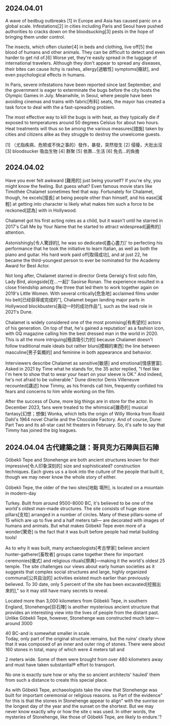 ## 2024.04.01
A wave of bedbug outbreaks [1] in Europe and Asia has caused panic on a global scale. Infestations[2] in cities including Paris and Seoul have pushed authorities to cracks down on the bloodsucking[3] pests in the hope of bringing them under control.

The insects, which often cluster[4] in beds and clothing, live off[5] the blood of humans and other animals. They can be difficult to detect and even harder to get rid of.[6] Worse yet, they're easily spread in the luggage of international travelers. Although they don't appear to spread any diseases, their bites can cause itchy is rashes, allergy[過敏性] symptoms[癥狀], and even psychological effects in humans.

In Paris, severe infestations have been reported since last September, and the government is eager to exterminate the bugs before the city hosts the Olympic Games in July. Meanwhile, in Seoul, where people have been avoiding cinemas and trains with fabric[布料] seats, the mayor has created a task force to deal with the a fast-spreading problem.

The most effective way to kill the bugs is with heat, as they typically die if exposed to temperatures around 50 degrees Celsius for about two hours. Heat treatments will thus so be among the various measures[措施] taken by cities and citizens alike as they struggle to destroy the unwelcome guests.

[1] （尤指疾病、危險或不快之事的）發作，暴發，突然發生
[2]  侵擾，大批出沒
[3]  bloodsucker 吸血生物
[4]  群聚
[5]  依靠...生活
[6]  免去…的負擔



## 2024.04.02
Have you ever felt awkward [難用的] just being yourself?
If you're shy, you might know the feeling. But guess what? Even famous movie stars like Timothée Chalamet sometimes feel that way. Fortunately for Chalamet,
though, he excels[擅長] at being people other than himself, and his ease[減輕] at getting into character is likely what makes him such a force to be reckoned[認為] with in Hollywood.

Chalamet got his first acting roles as a child, but it wasn't until he starred in 2017's Call Me by Your Name that he started to attract widespread[遍佈的] attention.

Astonishingly[令人驚訝的], he was so dedicated[盡心盡力]' to perfecting his performance that he took the initiative to learn Italian, as well as both the piano and guitar. His hard work paid off[取得成功], and at just 22, he became the third-youngest person to ever be nominated for the Academy Award for Best Actor.

Not long after, Chalamet starred in director Greta Gerwig's first solo film, Lady Bird, alongside[在...一起]' Saoirse Ronan. The experience resulted in a close friendship among the three that led them to work together again on 2019's Little Women. With several critically[危急地] acclaimed films under his belt[已经获得或完成的”], Chalamet began landing major parts in Hollywood blockbusters[轰动一时的成功作品"],  such as  the lead role in 2021's Dune.

Chalamet is widely considered one of the most promising[有希望的] actors of his generation. On top of that, he's gained a reputation' as a fashion icon, with GQ magazine calling him the best dressed man in the world in 2020. This is all the more intriguing[極具吸引力的] because Chalamet doesn't follow traditional male ideals but rather blurs[模糊的東西] the line between masculine[男子氣概的] and feminine in both appearance and behavior.

Interviewers describe Chalamet as sensitive[敏感] and emotional[情感豐富]. Asked in 2021 by Time what he stands for, the 35 actor replied, "I feel like I'm here to show that to wear your heart on your sleeve is OK." And indeed, he's not afraid to be vulnerable." Dune director Denis Villeneuve recounted[講述] how Timmy, as his friends call him, frequently confided his fears and concerns to him while working on the film.

After the success of Dune, more big things are in store for the actor. In December 2023, fans were treated to the whimsical[離奇的] musical fantasy[幻想；想像] Wonka, which tells the origin of Willy Wonka from Roald Dahl's 1964 novel Charlie and the Chocolate Factory. And of course, Dune: Part Two and its all-star cast hit theaters in February. So, it's safe to say that Timmy has joined the big leagues.
 


## 2024.04.04 古代建築之謎：哥貝克力石陣與巨石陣
Göbekli Tepe and Stonehenge are both ancient structures known for their impressive[令人印象深刻的] size and sophisticated? construction techniques. Each gives us s a look into the culture of the people that built it, though we may never know the whole story of either.

Göbekli Tepe, the older of the two sites[地點 場所], is located on a mountain in modern-day

Turkey. Built from around 9500-8000 BC, it's believed to be one of the world's oldest man-made structures. The site consists of huge stone pillars[支柱] arranged in a number of circles. Many of these pillars-some of 15 which are up to five and a half meters tall— are decorated with images of humans and animals. But what makes Göbekli Tepe even more of a wonder[驚奇] is the fact that it was built before people had metal building tools!

As to why it was built, many archaeologists[考古學家] believe ancient hunter-gatherer[畜牧者] groups came together there for important ceremonies[儀式] and religious rituals[祭典]—making it the world's oldest 25 temple. The site challenges our views about early human societies as it suggests that complex social structures and large, highly organized communal[公共自治的] activities existed much earlier than previously believed. To 30 date, only 5 percent of the site has been excavated[挖掘出來的]," so it may still have many secrets to reveal.

Located more than 3,000 kilometers from Göbekli Tepe, in southern England, Stonehenge[巨石陣] is another mysterious ancient structure that provides an interesting view into the lives of people from the distant past.  
Unlike Göbekli Tepe, however, Stonehenge was constructed much later—around 3000

40 BC-and is somewhat smaller in scale.  
Today, only part of the original structure remains, but the ruins' clearly show that it was composed of an inner and outer ring of stones. There were about 160 stones in total, many of which were 4 meters tall and

2 meters wide. Some of them were brought from over 480 kilometers away and must have taken substantial® effort to transport.

No one is exactly sure how or why the so ancient architects' hauled' them from such a distance to create this special place.

As with Göbekli Tepe, archaeologists take the view that Stonehenge was built for important ceremonial or religious reasons. ss Part of the evidence" for this is that the stones in Stonehenge appear to align" with the sunrise on the longest day of the year and the sunset on the shortest. But we may never know exactly why or how the site c was used. In other words, the mysteries of Stonehenge, like those of Göbekli Tepe, are likely to endure.'?
